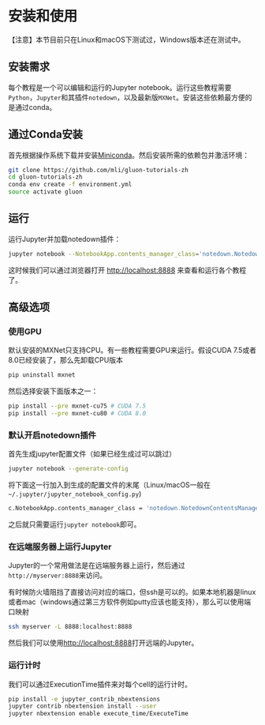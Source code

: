# 安装和使用

【注意】本节目前只在Linux和macOS下测试过，Windows版本还在测试中。

## 安装需求

每个教程是一个可以编辑和运行的Jupyter notebook。运行这些教程需要`Python`，`Jupyter`和其插件`notedown`，以及最新版`MXNet`。安装这些依赖最方便的是通过conda。

## 通过Conda安装

首先根据操作系统下载并安装[Miniconda](https://conda.io/miniconda.html)。然后安装所需的依赖包并激活环境：

```bash
git clone https://github.com/mli/gluon-tutorials-zh
cd gluon-tutorials-zh
conda env create -f environment.yml
source activate gluon
```

## 运行

运行Jupyter并加载notedown插件：

```bash
jupyter notebook --NotebookApp.contents_manager_class='notedown.NotedownContentsManager'
```

这时候我们可以通过浏览器打开 [http://localhost:8888](http://localhost:8888) 来查看和运行各个教程了。

## 高级选项

### 使用GPU

默认安装的MXNet只支持CPU。有一些教程需要GPU来运行。假设CUDA 7.5或者8.0已经安装了，那么先卸载CPU版本

```bash
pip uninstall mxnet
```

然后选择安装下面版本之一：

```bash
pip install --pre mxnet-cu75 # CUDA 7.5
pip install --pre mxnet-cu80 # CUDA 8.0
```

### 默认开启notedown插件

首先生成jupyter配置文件（如果已经生成过可以跳过）

```bash
jupyter notebook --generate-config
```

将下面这一行加入到生成的配置文件的末尾（Linux/macOS一般在`~/.jupyter/jupyter_notebook_config.py`)

```bash
c.NotebookApp.contents_manager_class = 'notedown.NotedownContentsManager'
```

之后就只需要运行`jupyter notebook`即可。

### 在远端服务器上运行Jupyter

Jupyter的一个常用做法是在远端服务器上运行，然后通过 `http://myserver:8888`来访问。

有时候防火墙阻挡了直接访问对应的端口，但ssh是可以的。如果本地机器是linux或者mac（windows通过第三方软件例如putty应该也能支持），那么可以使用端口映射

```bash
ssh myserver -L 8888:localhost:8888
```

然后我们可以使用[http://localhost:8888](http://localhost:8888)打开远端的Jupyter。

### 运行计时

我们可以通过ExecutionTime插件来对每个cell的运行计时。

```bash
pip install -e jupyter_contrib_nbextensions
jupyter contrib nbextension install --user
jupyter nbextension enable execute_time/ExecuteTime
```
